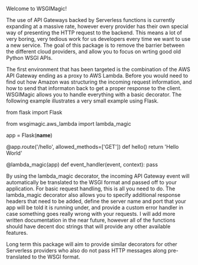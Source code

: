 Welcome to WSGIMagic!

The use of API Gateways backed by Serverless functions is currently expanding at a massive rate, however every provider 
has their own special way of presenting the HTTP request to the backend. This means a lot of very boring, very tedious 
work for us developers every time we want to use a new service. The goal of this package is to remove the barrier between 
the different cloud providers, and allow you to focus on wrting good old Python WSGI APIs.

The first environment that has been targeted is the combination of the AWS API Gateway ending as a proxy to AWS Lambda. 
Before you would need to find out how Amazon was structuring the incoming request information, and how to send that 
informaton back to get a proper response to the client. WSGIMagic allows you to handle everything with a basic decorator. 
The following example illustrates a very small example using Flask.

from flask import Flask

from wsgimagic.aws_lambda import lambda_magic


app = Flask(__name__)


@app.route('/hello', allowed_methods=['GET'])
def hello()
    return 'Hello World'
    

@lambda_magic(app)
def event_handler(event, context):
    pass
    
    
By using the lambda_magic decorator, the incoming API Gateway event will automatically be translated to the WSGI format 
and passed off to your application. For basic request handling, this is all you need to do. The lambda_magic decorator 
also allows you to specify additional response headers that need to be added, define the server name and port that your 
app will be told it is running under, and provide a custom error handler in case something goes really wrong with your 
requests. I will add more written documentation in the near future, however all of the functions should have decent doc 
strings that will provide any other available features.

Long term this package will aim to provide similar decorators for other Serverless providers who also do not pass HTTP 
messages along pre-translated to the WSGI format.
